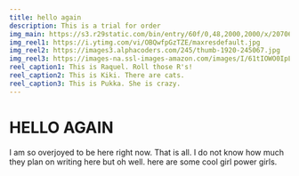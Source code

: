 ```yaml
---
title: hello again
description: This is a trial for order
img_main: https://s3.r29static.com/bin/entry/60f/0,48,2000,2000/x/2070661/image.png
img_reel1: https://i.ytimg.com/vi/OBQwfpGzTZE/maxresdefault.jpg
img_reel2: https://images3.alphacoders.com/245/thumb-1920-245067.jpg
img_reel3: https://images-na.ssl-images-amazon.com/images/I/61tIOWO0IpL._RI_.jpg
reel_caption1: This is Raquel. Roll those R's!
reel_caption2: This is Kiki. There are cats.
reel_caption3: This is Pukka. She is crazy.
---
```


# HELLO AGAIN

I am so overjoyed to be here right now. That is all. I do not know how much they plan on writing here but oh well. here are some cool girl power girls.
